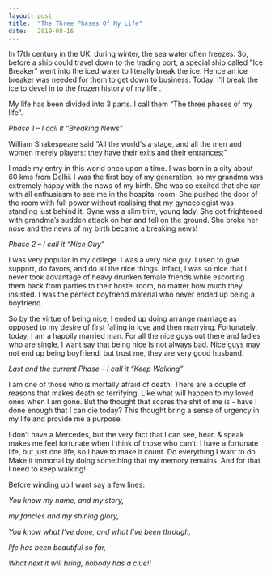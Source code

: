 ```yaml
---
layout: post
title:  "The Three Phases Of My Life"
date:   2019-08-16
---
```

In 17th century in the UK, during winter, the sea water often freezes. So, before a ship could travel down to the trading port, a special ship called "Ice Breaker" went into the iced water to literally break the ice. Hence an ice breaker was needed for them to get down to business. Today, I'll break the ice to devel in to the frozen history of my life . 

My life has been divided into 3 parts. I call them “The three phases of my life”.

*Phase 1 – I call it “Breaking News”*

William Shakespeare said “All the world's a stage, and all the men and women merely players: they have their exits and their entrances;” 

I made my entry in this world once upon a time. I was born in a city about 60 kms from Delhi. I was the first boy of my generation, so my grandma was extremely happy with the news of my birth. She was so excited that she ran with all enthusiasm to see me in the hospital room. She pushed the door of the room with full power without realising that my gynecologist was standing just behind it. Gyne was a slim trim, young lady. She got frightened with grandma’s sudden attack on her and fell on the ground. She broke her nose and the news of my birth became a breaking news!

*Phase 2 – I call it “Nice Guy”*

I was very popular in my college. I was a very nice guy. I used to give support, do favors, and do all the nice things. Infact, I was so nice that I never took advantage of heavy drunken female friends while escorting them back from parties to their hostel room, no matter how much they insisted. I was the perfect boyfriend material who never ended up being a boyfriend. 

So by the virtue of being nice, I ended up doing arrange marriage as opposed to my desire of first falling in love and then marrying. Fortunately, today, I am a happily married man. For all the nice guys out there and ladies who are single, I want say that being nice is not always bad. Nice guys may not end up being boyfriend, but trust me, they are very good husband.

*Last and the current Phase – I call it “Keep Walking”*

I am one of those who is mortally afraid of death. There are a couple of reasons that makes death so terrifying. Like what will happen to my loved ones when I am gone. But the thought that scares the shit of me is - have I done enough that I can die today? This thought bring a sense of urgency in my life and provide me a purpose. 

I don’t have a Mercedes, but the very fact that I can see, hear, & speak makes me feel fortunate when I think of those who can’t. I have a fortunate life, but just one life, so I have to make it count. Do everything I want to do. Make it immortal by doing something that my memory remains. And for that I need to keep walking!

Before winding up I want say a few lines: 

*You know my name, and my story,*

*my fancies and my shining glory,*

*You know what I’ve done, and what I’ve been through,*

*life has been beautiful so far,*

*What next it will bring, nobody has a clue!!*
